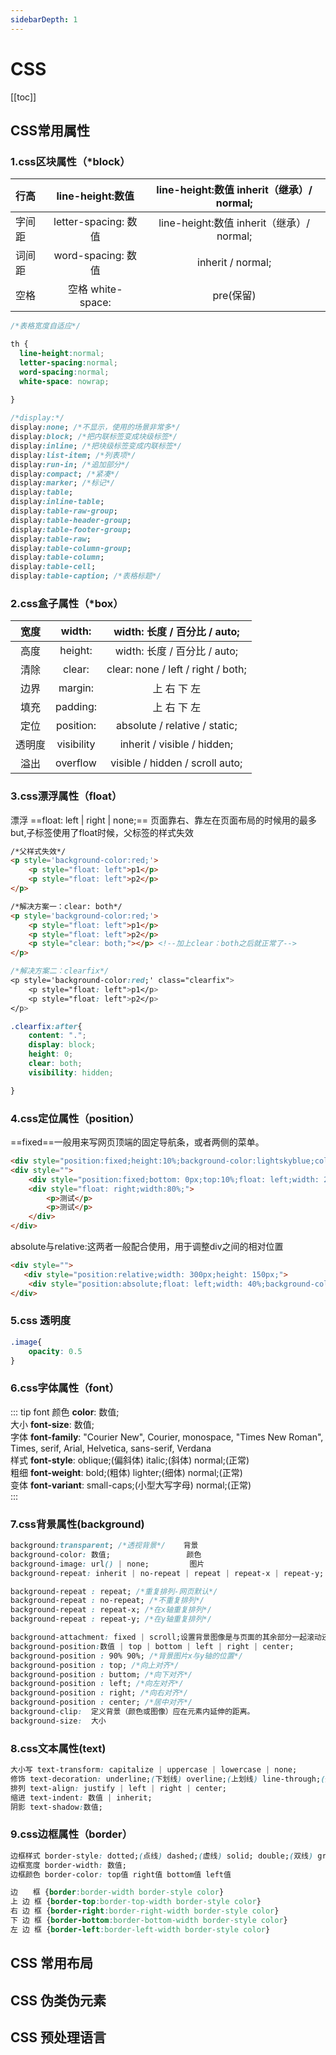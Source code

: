 ```yaml
---
sidebarDepth: 1
---
```

# CSS
[[toc]]
## CSS常用属性
### 1.css区块属性（*block）

|   行高     |     line-height:数值   | line-height:数值	inherit（继承）/ normal;       |
| :---        |    :----:   |   :----: |
|字间距 | letter-spacing: 数值  |  line-height:数值	inherit（继承）/ normal;|
| 词间距  | word-spacing: 数值| inherit / normal;|
| 空格|空格	white-space: |pre(保留) | nowrap(不换行) | normal;|
```css
/*表格宽度自适应*/

th {
  line-height:normal;
  letter-spacing:normal;
  word-spacing:normal;
  white-space: nowrap;
  
}

```

``` css
/*display:*/
display:none; /*不显示，使用的场景非常多*/
display:block; /*把内联标签变成块级标签*/
display:inline; /*把块级标签变成内联标签*/
display:list-item; /*列表项*/
display:run-in; /*追加部分*/
display:compact; /*紧凑*/
display:marker; /*标记*/
display:table;
display:inline-table;
display:table-raw-group;
display:table-header-group;
display:table-footer-group;
display:table-raw;
display:table-column-group;
display:table-column;
display:table-cell;
display:table-caption; /*表格标题*/
```
### 2.css盒子属性（*box）
宽度 | width: | width: 	长度 / 百分比 / auto; | 
:-: | :-: | :-: | 
高度 | height: | width: 	长度 / 百分比 / auto; |  
清除 | clear:| clear:	none / left / right / both; | 
边界 | margin:| 上 右 下 左  |
填充 | padding:| 上 右 下 左  |
定位 | position:| absolute / relative / static; |
透明度 | visibility| inherit /  visible / hidden; |
溢出 | overflow| visible / hidden / scroll auto; |

### 3.css漂浮属性（float）
漂浮 ==float: left | right | none;== 页面靠右、靠左在页面布局的时候用的最多<br>
but,子标签使用了float时候，父标签的样式失效

```html 
/*父样式失效*/
<p style='background-color:red;'>
    <p style="float: left">p1</p>
    <p style="float: left">p2</p>
</p>
```
```html 
/*解决方案一：clear: both*/
<p style='background-color:red;'>
    <p style="float: left">p1</p>
    <p style="float: left">p2</p>
    <p style="clear: both;"></p> <!--加上clear：both之后就正常了-->
</p>
```

```css
/*解决方案二：clearfix*/
<p style='background-color:red;' class="clearfix">
    <p style="float: left">p1</p>
    <p style="float: left">p2</p>
</p>

.clearfix:after{
    content: ".";
    display: block;
    height: 0;
    clear: both;
    visibility: hidden;

}
```

### 4.css定位属性（position）
==fixed==一般用来写网页顶端的固定导航条，或者两侧的菜单。
```html
<div style="position:fixed;height:10%;background-color:lightskyblue;color:white;width:100%;top:0px;">导航</div>
<div style="">
    <div style="position:fixed;bottom: 0px;top:10%;float: left;width: 20%;background-color:indianred">菜单</div>
    <div style="float: right;width:80%;">
        <p>测试</p>
        <p>测试</p>
    </div>
</div>
```
absolute与relative:这两者一般配合使用，用于调整div之间的相对位置
```html
<div style="">
   <div style="position:relative;width: 300px;height: 150px;">
    <div style="position:absolute;float: left;width: 40%;background-color:indianred;bottom: 0px;right: 0px;">这是一个菜单</div>
</div>
```
### 5.css 透明度
```css
.image{
    opacity: 0.5
}
```
### 6.css字体属性（font）
::: tip font
颜色    **color**: 数值;<br>
大小    **font-size**: 数值;<br>
字体    **font-family**: "Courier New", Courier, monospace, "Times New Roman", Times, serif, Arial, Helvetica, sans-serif, Verdana<br>
样式    **font-style**: oblique;(偏斜体) italic;(斜体) normal;(正常)<br>
粗细    **font-weight**: bold;(粗体) lighter;(细体) normal;(正常)<br>
变体    **font-variant**: small-caps;(小型大写字母) normal;(正常)<br>
:::

### 7.css背景属性(background)
```css
background:transparent; /*透视背景*/    背景 
background-color: 数值;                 颜色
background-image: url() | none;         图片
background-repeat: inherit | no-repeat | repeat | repeat-x | repeat-y;                    重复

background-repeat : repeat; /*重复排列-网页默认*/
background-repeat : no-repeat; /*不重复排列*/
background-repeat : repeat-x; /*在x轴重复排列*/
background-repeat : repeat-y; /*在y轴重复排列*/

background-attachment: fixed | scroll;设置背景图像是与页面的其余部分一起滚动还是固定的。           滚动 
background-position:数值 | top | bottom | left | right | center;                               位置 
background-position : 90% 90%; /*背景图片x与y轴的位置*/
background-position : top; /*向上对齐*/
background-position : buttom; /*向下对齐*/
background-position : left; /*向左对齐*/
background-position : right; /*向右对齐*/
background-position : center; /*居中对齐*/
background-clip:  定义背景（颜色或图像）应在元素内延伸的距离。
background-size:  大小
```
### 8.css文本属性(text)
```css
大小写 text-transform: capitalize | uppercase | lowercase | none;
修饰 text-decoration: underline;(下划线) overline;(上划线) line-through;(删除线) blink;(闪烁)
排列 text-align: justify | left | right | center;
缩进 text-indent: 数值 | inherit;
阴影 text-shadow:数值;
```
### 9.css边框属性（border）

```css
边框样式 border-style: dotted;(点线) dashed;(虚线) solid; double;(双线) groove;(槽线) ridge;(脊状) inset;(凹陷) outset;
边框宽度 border-width: 数值;
边框颜色 border-color: top值 right值 bottom值 left值

边　　框 {border:border-width border-style color}
上 边 框 {border-top:border-top-width border-style color}
右 边 框 {border-right:border-right-width border-style color}
下 边 框 {border-bottom:border-bottom-width border-style color}
左 边 框 {border-left:border-left-width border-style color}
```





## CSS 常用布局

## CSS 伪类伪元素

## CSS 预处理语言